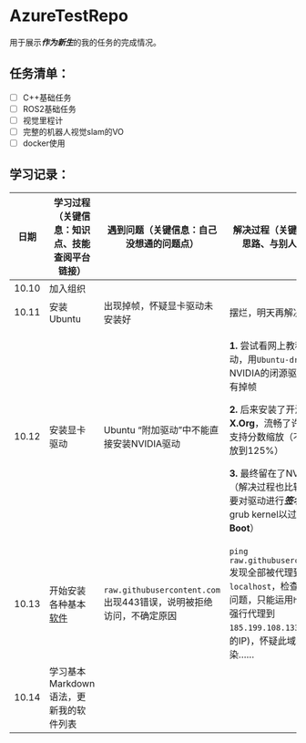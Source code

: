 # AzureTestRepo
用于展示***作为新生***的我的任务的完成情况。

## 任务清单：
- [ ] C++基础任务
- [ ] ROS2基础任务
- [ ] 视觉里程计
- [ ] 完整的机器人视觉slam的VO
- [ ] docker使用

## 学习记录：

| 日期| 学习过程（关键信息：知识点、技能 查阅平台 链接）| 遇到问题（关键信息：自己没想通的问题点）|解决过程（关键信息：分析思路、与别人的交流）|
|--------|--------------------------------------------------------|--------------------------------------------------------|--------------------------------------------------------|
|10.10|加入组织|||
|10.11|安装Ubuntu|出现掉帧，怀疑显卡驱动未安装好|摆烂，明天再解决|
|10.12|安装显卡驱动|Ubuntu “附加驱动”中不能直接安装NVIDIA驱动|<p>**1.** 尝试看网上教程安装驱动，用``Ubuntu-driver``安装了NVIDIA的闭源驱动，但仍然有掉帧</p><p>**2.** 后来安装了开源的**X.Org**，流畅了许多，但不支持分数缩放（不能将DPI缩放到125%）</p><p>**3.** 最终留在了NVIDIA官方（解决过程也比较坎坷，还要对驱动进行***签名***并添加到grub kernel以过**Secure Boot**）</p>|
|10.13|开始安装各种基本[软件](./AppList.md)| ``raw.githubusercontent.com`` 出现443错误，说明被拒绝访问，不确定原因|``ping raw.githubusercontent.com``发现全部被代理到``localhost``，检查代理软件无问题，只能运用``hosts``把域名强行代理到``185.199.108.133``(真实映射的IP)，怀疑此域名被GFW污染……
|10.14|学习基本Markdown语法，更新我的软件列表||